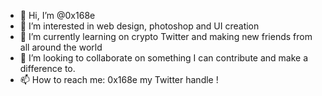 - 👋 Hi, I’m @0x168e
- 👀 I’m interested in web design, photoshop and UI creation
- 🌱 I’m currently learning on crypto Twitter and making new friends from all around the world 
- 💞️ I’m looking to collaborate on something I can contribute and make a difference to. 
- 📫 How to reach me: 0x168e my Twitter handle !

<!---
0x168e/0x168e is a ✨ special ✨ repository because its `README.md` (this file) appears on your GitHub profile.
You can click the Preview link to take a look at your changes.
--->
